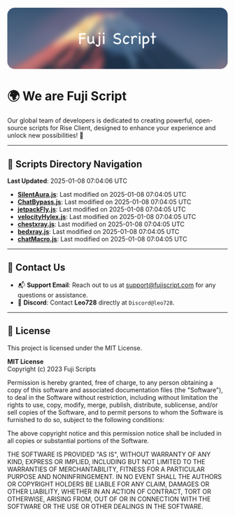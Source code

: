 ![Banner](.github/b.webp)

# 🌍 **We are Fuji Script**

Our global team of developers is dedicated to creating powerful, open-source scripts for Rise Client, designed to enhance your experience and unlock new possibilities! 🌟

---
<!-- SCRIPTS_NAVIGATION_START -->
## 📂 **Scripts Directory Navigation**

**Last Updated**: 2025-01-08 07:04:06 UTC

- **[SilentAura.js](scripts/SilentAura.js)**: Last modified on 2025-01-08 07:04:05 UTC
- **[ChatBypass.js](scripts/ChatBypass.js)**: Last modified on 2025-01-08 07:04:05 UTC
- **[jetpackFly.js](scripts/jetpackFly.js)**: Last modified on 2025-01-08 07:04:05 UTC
- **[velocityHylex.js](scripts/velocityHylex.js)**: Last modified on 2025-01-08 07:04:05 UTC
- **[chestxray.js](scripts/chestxray.js)**: Last modified on 2025-01-08 07:04:05 UTC
- **[bedxray.js](scripts/bedxray.js)**: Last modified on 2025-01-08 07:04:05 UTC
- **[chatMacro.js](scripts/chatMacro.js)**: Last modified on 2025-01-08 07:04:05 UTC

<!-- SCRIPTS_NAVIGATION_END -->

---

## 💬 **Contact Us**  
- 📬 **Support Email**: Reach out to us at [support@fujiscript.com](mailto:support@fujiscript.com) for any questions or assistance.  
- 💬 **Discord**: Contact **Leo728** directly at `Discord@leo728`.

---

## 📜 **License**

This project is licensed under the MIT License.  

**MIT License**  
Copyright (c) 2023 Fuji Scripts  

Permission is hereby granted, free of charge, to any person obtaining a copy of this software and associated documentation files (the "Software"), to deal in the Software without restriction, including without limitation the rights to use, copy, modify, merge, publish, distribute, sublicense, and/or sell copies of the Software, and to permit persons to whom the Software is furnished to do so, subject to the following conditions:  

The above copyright notice and this permission notice shall be included in all copies or substantial portions of the Software.  

THE SOFTWARE IS PROVIDED "AS IS", WITHOUT WARRANTY OF ANY KIND, EXPRESS OR IMPLIED, INCLUDING BUT NOT LIMITED TO THE WARRANTIES OF MERCHANTABILITY, FITNESS FOR A PARTICULAR PURPOSE AND NONINFRINGEMENT. IN NO EVENT SHALL THE AUTHORS OR COPYRIGHT HOLDERS BE LIABLE FOR ANY CLAIM, DAMAGES OR OTHER LIABILITY, WHETHER IN AN ACTION OF CONTRACT, TORT OR OTHERWISE, ARISING FROM, OUT OF OR IN CONNECTION WITH THE SOFTWARE OR THE USE OR OTHER DEALINGS IN THE SOFTWARE.  
